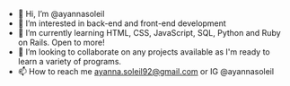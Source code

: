 - 👋 Hi, I’m @ayannasoleil
- 👀 I’m interested in back-end and front-end development
- 🌱 I’m currently learning HTML, CSS, JavaScript, SQL, Python and Ruby on Rails. Open to more!
- 💞️ I’m looking to collaborate on any projects available as I'm ready to learn a variety of programs.
- 📫 How to reach me ayanna.soleil92@gmail.com or IG @ayannasoleil

<!---
ayannasoleil/ayannasoleil is a ✨ special ✨ repository because its `README.md` (this file) appears on your GitHub profile.
You can click the Preview link to take a look at your changes.
--->
